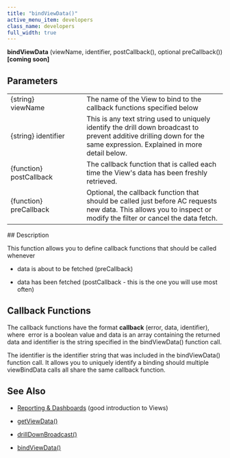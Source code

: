 ```yaml
---
title: "bindViewData()"
active_menu_item: developers
class_name: developers
full_width: true
---
```



**bindViewData** (viewName, identifier, postCallback(), optional preCallback()) **[coming soon]**

## Parameters

<table>
<tr>
<td width="202">
{string} viewName

</td>
<td width="17">
</td>
<td width="661">
The name of the View to bind to the callback functions specified below

</td>
</tr>
<tr>
<td width="202">
{string} identifier

</td>
<td width="17">
</td>
<td width="661">
This is any text string used to uniquely identify the drill down broadcast to prevent additive drilling down for the same expression. Explained in more detail below.

</td>
</tr>
<tr>
<td width="202">
{function} postCallback

</td>
<td width="17">
</td>
<td width="661">
The callback function that is called each time the View's data has been freshly retrieved.

</td>
</tr>
<tr>
<td width="202">
{function} preCallback

</td>
<td width="17">
</td>
<td width="661">
Optional, the callback function that should be called just before AC requests new data. This allows you to inspect or modify the filter or cancel the data fetch.

</td>
</tr>
</table>
## Description

This function allows you to define callback functions that should be called whenever

 - data is about to be fetched (preCallback)

 - data has been fetched (postCallback - this is the one you will use most often)

## Callback Functions

The callback functions have the format **callback** (error, data, identifier), where  error is a boolean value and data is an array containing the returned data and identifier is the string specified in the bindViewData() function call.

The identifier is the identifier string that was included in the bindViewData() function call. It allows you to uniquely identify a binding should multiple viewBindData calls all share the same callback function.

## See Also

 - [Reporting & Dashboards](../../../product-guide/advanced-features/data-integration,-reporting-dashboards/) (good introduction to Views)

 - [getViewData()](getviewdata.htm)

 - [drillDownBroadcast()](drilldownbroadcast.htm)

 - [bindViewData()](setviewcallback.htm)

